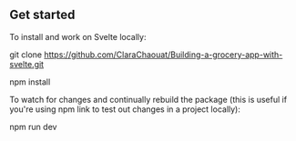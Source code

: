 ## Get started

To install and work on Svelte locally:

git clone https://github.com/ClaraChaouat/Building-a-grocery-app-with-svelte.git

npm install

To watch for changes and continually rebuild the package (this is useful if you're using npm link to test out changes in a project locally):

npm run dev

